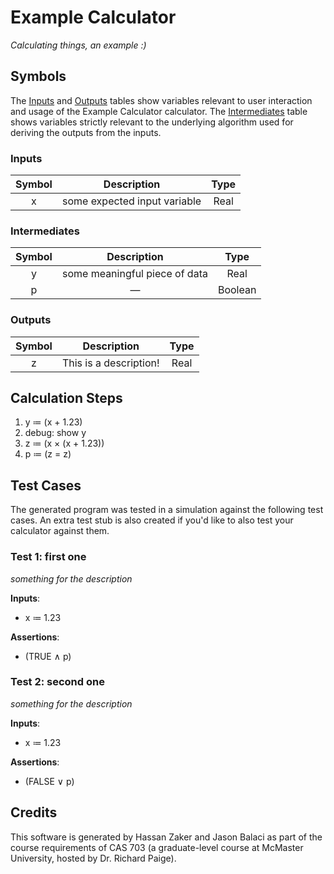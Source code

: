 # Example Calculator
*Calculating things, an example :)*

## Symbols

The [Inputs](#inputs) and [Outputs](#outputs) tables show variables relevant to
user interaction and usage of the Example Calculator calculator. The [Intermediates](#intermediates)
table shows variables strictly relevant to the underlying algorithm used for
deriving the outputs from the inputs.

### Inputs

| Symbol | Description | Type |
|:------:|:-----------:|:----:|
| x | some expected input variable | Real |

### Intermediates

| Symbol | Description | Type |
|:------:|:-----------:|:----:|
| y | some meaningful piece of data | Real |
| p | — | Boolean |

### Outputs

| Symbol | Description | Type |
|:------:|:-----------:|:----:|
| z | This is a description! | Real |

## Calculation Steps

1. y ≔ (x + 1.23)
2. debug: show y
3. z ≔ (x × (x + 1.23))
4. p ≔ (z = z)

## Test Cases

The generated program was tested in a simulation against the following test
cases. An extra test stub is also created if you'd like to also test your
calculator against them.

### Test 1: first one
*something for the description*

**Inputs**:
* x ≔ 1.23

**Assertions**:
* (TRUE ∧ p)

### Test 2: second one
*something for the description*

**Inputs**:
* x ≔ 1.23

**Assertions**:
* (FALSE ∨ p)

## Credits

This software is generated by Hassan Zaker and Jason Balaci as part of the 
course requirements of CAS 703 (a graduate-level course at McMaster University, 
hosted by Dr. Richard Paige).
